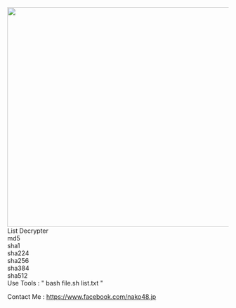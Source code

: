 <img src="https://raw.githubusercontent.com/nako48/Bash-Tools/master/Decrypter/screenshot.png" height="500px" width="800px">
</div>
</br>
List Decrypter</br>
md5</br>
sha1</br>
sha224 </br>
sha256 </br>
sha384</br>
sha512 </br> 
Use Tools : " bash file.sh list.txt "</br>
  
Contact  Me : https://www.facebook.com/nako48.jp
